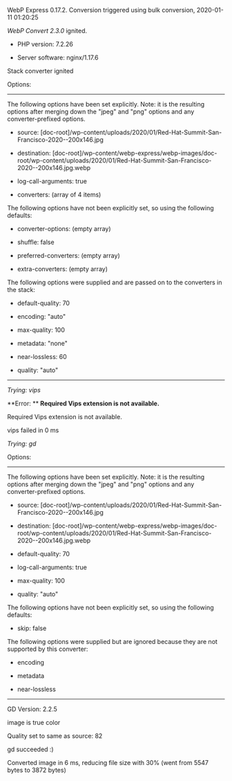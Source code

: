 WebP Express 0.17.2. Conversion triggered using bulk conversion, 2020-01-11 01:20:25

*WebP Convert 2.3.0*  ignited.
- PHP version: 7.2.26
- Server software: nginx/1.17.6

Stack converter ignited

Options:
------------
The following options have been set explicitly. Note: it is the resulting options after merging down the "jpeg" and "png" options and any converter-prefixed options.
- source: [doc-root]/wp-content/uploads/2020/01/Red-Hat-Summit-San-Francisco-2020--200x146.jpg
- destination: [doc-root]/wp-content/webp-express/webp-images/doc-root/wp-content/uploads/2020/01/Red-Hat-Summit-San-Francisco-2020--200x146.jpg.webp
- log-call-arguments: true
- converters: (array of 4 items)

The following options have not been explicitly set, so using the following defaults:
- converter-options: (empty array)
- shuffle: false
- preferred-converters: (empty array)
- extra-converters: (empty array)

The following options were supplied and are passed on to the converters in the stack:
- default-quality: 70
- encoding: "auto"
- max-quality: 100
- metadata: "none"
- near-lossless: 60
- quality: "auto"
------------


*Trying: vips* 

**Error: ** **Required Vips extension is not available.** 
Required Vips extension is not available.
vips failed in 0 ms

*Trying: gd* 

Options:
------------
The following options have been set explicitly. Note: it is the resulting options after merging down the "jpeg" and "png" options and any converter-prefixed options.
- source: [doc-root]/wp-content/uploads/2020/01/Red-Hat-Summit-San-Francisco-2020--200x146.jpg
- destination: [doc-root]/wp-content/webp-express/webp-images/doc-root/wp-content/uploads/2020/01/Red-Hat-Summit-San-Francisco-2020--200x146.jpg.webp
- default-quality: 70
- log-call-arguments: true
- max-quality: 100
- quality: "auto"

The following options have not been explicitly set, so using the following defaults:
- skip: false

The following options were supplied but are ignored because they are not supported by this converter:
- encoding
- metadata
- near-lossless
------------

GD Version: 2.2.5
image is true color
Quality set to same as source: 82
gd succeeded :)

Converted image in 6 ms, reducing file size with 30% (went from 5547 bytes to 3872 bytes)
